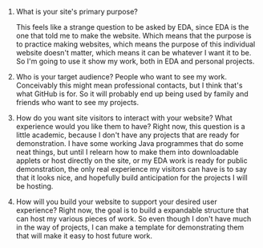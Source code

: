 1. What is your site's primary purpose?

    This feels like a strange question to be asked by EDA, since EDA is the one that told me to make the website. Which means that the purpose is to practice making websites, which means the purpose of this individual website doesn't matter, which means it can be whatever I want it to be. So I'm going to use it show my work, both in EDA and personal projects. 

2. Who is your target audience?
    People who want to see my work. Conceivably this might mean professional contacts, but I think that's what GitHub is for. So it will probably end up being used by family and friends who want to see my projects. 

3. How do you want site visitors to interact with your website? What experience would you like them to have?
    Right now, this question is a little academic, because I don't have any projects that are ready for demonstration. I have some working Java programmes that do some neat things, but until I relearn how to make them into downloadable applets or host directly on the site, or my EDA work is ready for public demonstration, the only real experience my visitors can have is to say that it looks nice, and hopefully build anticipation for the projects I will be hosting. 

4. How will you build your website to support your desired user experience?
    Right now, the goal is to build a expandable structure that can host my various pieces of work. So even though I don't have much in the way of projects, I can make a template for demonstrating them that will make it easy to host future work. 